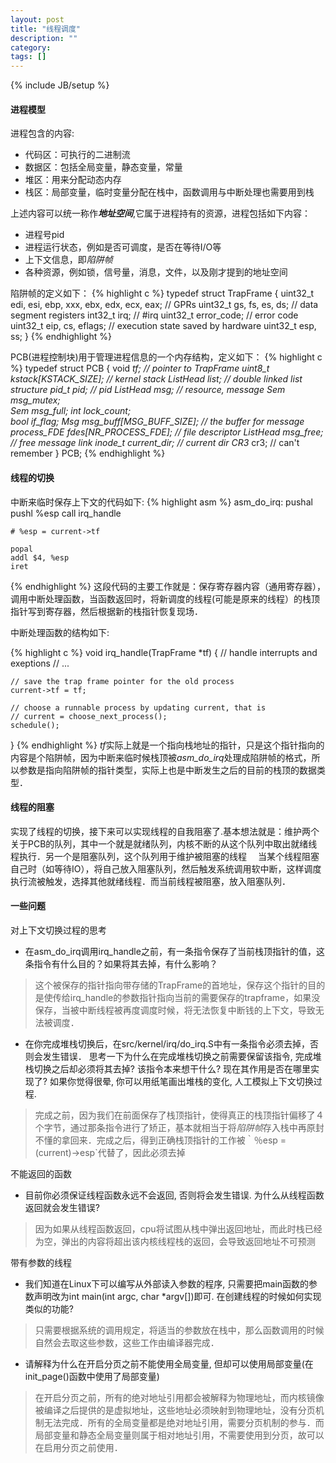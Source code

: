 ```yaml
---
layout: post
title: "线程调度"
description: ""
category: 
tags: []
---
```

{% include JB/setup %}

#### 进程模型
进程包含的内容:  

 * 代码区：可执行的二进制流
 * 数据区：包括全局变量，静态变量，常量
 * 堆区：用来分配动态内存
 * 栈区：局部变量，临时变量分配在栈中，函数调用与中断处理也需要用到栈

上述内容可以统一称作***地址空间***,它属于进程持有的资源，进程包括如下内容：

* 进程号pid
* 进程运行状态，例如是否可调度，是否在等待I/O等
* 上下文信息，即*陷阱帧*
* 各种资源，例如锁，信号量，消息，文件，以及刚才提到的地址空间

陷阱帧的定义如下：
{% highlight c %}
typedef struct TrapFrame { 
	uint32_t edi, esi, ebp, xxx, ebx, edx, ecx, eax;	// GPRs 
	uint32_t gs, fs, es, ds; // data segment registers 
	int32_t irq; // #irq 
	uint32_t error_code; // error code 
	uint32_t eip, cs, eflags; // execution state saved by hardware 
	uint32_t esp, ss; 
} 
{% endhighlight %}

PCB(进程控制块)用于管理进程信息的一个内存结构，定义如下：
{% highlight c %}
typedef struct PCB {
	void *tf; // pointer to TrapFrame
	uint8_t kstack[KSTACK_SIZE]; // kernel stack
	ListHead list; // double linked list structure
	pid_t pid; // pid
	ListHead msg; // resource, message
	Sem msg_mutex;							
	Sem msg_full;
	int lock_count;							
	bool if_flag;
	Msg msg_buff[MSG_BUFF_SIZE]; // the buffer for message
	process_FDE fdes[NR_PROCESS_FDE]; // file descriptor
	ListHead msg_free;	// free message link
	inode_t current_dir; // current dir
	CR3* cr3; // can't remember
} PCB;
{% endhighlight %}

#### 线程的切换

中断来临时保存上下文的代码如下:
{% highlight asm %}
asm_do_irq:
	pushal
    pushl %esp
    call irq_handle
    
    # %esp = current->tf
    
    popal
    addl $4, %esp
    iret
{% endhighlight %}
这段代码的主要工作就是：保存寄存器内容（通用寄存器），调用中断处理函数，当函数返回时，将新调度的线程(可能是原来的线程）的栈顶指针写到寄存器，然后根据新的栈指针恢复现场．

中断处理函数的结构如下:

{% highlight c %}
void irq_handle(TrapFrame *tf) {
	// handle interrupts and exeptions
	// ...
 
	// save the trap frame pointer for the old process
	current->tf = tf;	
 
	// choose a runnable process by updating current, that is 
	// current = choose_next_process();
	schedule();
}
{% endhighlight %}
*tf*实际上就是一个指向栈地址的指针，只是这个指针指向的内容是个陷阱帧，因为中断来临时候栈顶被*asm_do_irq*处理成陷阱帧的格式，所以参数是指向陷阱帧的指针类型，实际上也是中断发生之后的目前的栈顶的数据类型．

#### 线程的阻塞
实现了线程的切换，接下来可以实现线程的自我阻塞了.基本想法就是：维护两个关于PCB的队列，其中一个就是就绪队列，内核不断的从这个队列中取出就绪线程执行．另一个是阻塞队列，这个队列用于维护被阻塞的线程　
当某个线程阻塞自己时（如等待IO），将自己放入阻塞队列，然后触发系统调用软中断，这样调度执行流被触发，选择其他就绪线程．而当前线程被阻塞，放入阻塞队列．

#### 一些问题

对上下文切换过程的思考

- 在asm_do_irq调用irq_handle之前，有一条指令保存了当前栈顶指针的值，这条指令有什么目的？如果将其去掉，有什么影响？

> 这个被保存的指针指向带存储的TrapFrame的首地址，保存这个指针的目的是使传给irq_handle的参数指针指向当前的需要保存的trapframe，如果没保存，当被中断线程被再度调度时候，将无法恢复中断钱的上下文，导致无法被调度．

- 在你完成堆栈切换后，在src/kernel/irq/do_irq.S中有一条指令必须去掉，否则会发生错误． 思考一下为什么在完成堆栈切换之前需要保留该指令, 完成堆栈切换之后却必须将其去掉? 该指令本来想干什么? 现在其作用是否在哪里实现了? 如果你觉得很晕, 你可以用纸笔画出堆栈的变化, 人工模拟上下文切换过程.

> 完成之前，因为我们在前面保存了栈顶指针，使得真正的栈顶指针偏移了４个字节，通过那条指令进行了矫正，基本就相当于将*陷阱帧*存入栈中再原封不懂的拿回来．完成之后，得到正确栈顶指针的工作被｀％esp = (current)->esp`代替了，因此必须去掉

不能返回的函数

- 目前你必须保证线程函数永远不会返回, 否则将会发生错误. 为什么从线程函数返回就会发生错误?

> 因为如果从线程函数返回，cpu将试图从栈中弹出返回地址，而此时栈已经为空，弹出的内容将超出该内核线程栈的返回，会导致返回地址不可预测

带有参数的线程

- 我们知道在Linux下可以编写从外部读入参数的程序, 只需要把main函数的参数声明改为int main(int argc, char *argv[])即可. 在创建线程的时候如何实现类似的功能?

> 只需要根据系统的调用规定，将适当的参数放在栈中，那么函数调用的时候自然会去取这些参数，这些工作由编译器完成．

- 请解释为什么在开启分页之前不能使用全局变量, 但却可以使用局部变量(在init_page()函数中使用了局部变量)

> 在开启分页之前，所有的绝对地址引用都会被解释为物理地址，而内核镜像被编译之后提供的是虚拟地址，这些地址必须映射到物理地址，没有分页机制无法完成．所有的全局变量都是绝对地址引用，需要分页机制的参与．而局部变量和静态全局变量则属于相对地址引用，不需要使用到分页，故可以在启用分页之前使用．